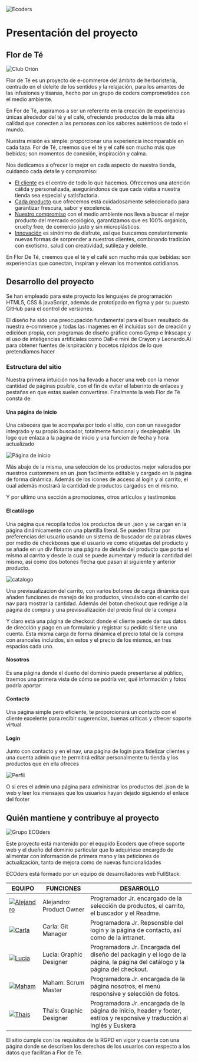 ![Ecoders](/img/logos/bannerEcoders.png)
<h1>Presentación del proyecto</h1>
<h2>Flor de Té</h2>

![Club Orión](/img/logos/logo_horizontal.svg)

<p>Flor de Té es un proyecto de e-commerce del ámbito de herboristería, centrado en el deleite de los sentidos y la relajación, para los amantes de las infusiones y tisanas, hecho por un grupo de coders comprometidos con el medio ambiente.</p>

<p>En For de Té, aspiramos a ser un referente en la creación de experiencias únicas alrededor del té y el café, ofreciendo productos de la más alta calidad que conecten a las personas con los sabores auténticos de todo el mundo.</p>

<p> Nuestra misión es simple: proporcionar una experiencia incomparable en cada taza. For de Té, creemos que el té y el café son mucho más que bebidas; son momentos de conexión, inspiración y calma. </p>

<p>Nos dedicamos a ofrecer lo mejor en cada aspecto de nuestra tienda, cuidando cada detalle y compromiso:</p>
    <ul>
        <li><ins>El cliente</ins> es el centro de todo lo que hacemos. Ofrecemos una atención cálida y personalizada, asegurándonos de que cada visita a nuestra tienda sea especial y satisfactoria. </li>
        <li><ins>Cada producto</ins> que ofrecemos está cuidadosamente seleccionado para garantizar frescura, sabor y excelencia.</li>
        <li><ins>Nuestro compromiso</ins> con el medio ambiente nos lleva a buscar el mejor producto del mercado ecológico, garantizamos que es 100% orgánico, cruelty free, de comercio justo y sin microplásticos.</li>
        <li><ins>Innovación</ins> es sinónimo de disfrute, así que buscamos constantemente nuevas formas de sorprender a nuestros clientes, combinando tradición con exotismo, salud con creatividad, sutileza y deleite.</li>
    </ul>

<p>En Flor De Té, creemos que el té y el café son mucho más que bebidas: son experiencias que conectan, inspiran y elevan los momentos cotidianos.</p>

<h2>Desarrollo del proyecto</h2>

<p>Se han empleado para este proyecto los lenguajes de programación HTML5, CSS & javaScript, además de prototipado en figma y por su puesto GitHub para el control de versiones.</p>

<p>El diseño ha sido una preocupación fundamental para el buen resultado de nuestra e-commerce y todas las imagenes en él incluidas son de creación y edicióon propia, con programas de diseño gráfico como Gymp e Inkscape y el uso de inteligencias artificiales como Dall-e mini de Crayon y Leonardo.Ai para obtener fuentes de isnpiración y bocetos rápidos de lo que pretendíamos hacer</p>

     
<h3>Estructura del sitio</h3>

<p>Nuestra primera intuición nos ha llevado a hacer una web con la menor cantidad de páginas posible, con el fin de evitar el laberinto de enlaces y pestañas en que estas suelen convertirse. Finalmente la web Flor de Té consta de:</p>

<h4>Una página de inicio</h4>

<p>Una cabecera que te acompaña por todo el sitio, con con un navegador integrado y su propio buscador, totalmente funcional y desplegable. Un logo que enlaza a la página de inicio y una funcion de fecha y hora actualizado</p>

![Página de inicio](img/screenShots/inicio.png)

<p>Más abajo de la misma, una selección de los productos mejor valorados por nuestros custommers en un .json facilmente editable y cargado en la página de forma dinámica. Además de los icones de acceso al login y al carrito, el cual además mostrará la cantidad de productos cargados en el mismo.</p>

<p>Y por ultimo una sección a promociones, otros artículos y testimonios</p>

<h4>El catálogo</h4>

<p>Una página que recopila todos los productos de un .json y se cargan en la página dinámicamente con una plantilla literal. Se pueden filtrar por preferencias del usuario usando un sistema de buscador de palabras claves por medio de checkboxes que el usuario ve como etiquetas del producto y se añade en un div flotante una página de detalle del producto que porta el mismo al carrito y desde la cual se puede aumentar y reducir la cantidad del mismo, así como dos botones flecha que pasan al siguiente y anterior producto.</p>

![catalogo](img/screenShots/catalogo.png)

<p>Una previsualizacion del carrito, con varios botones de carga dinámica que añaden funciones de manejo de los productos, vinculado con el carrito del nav para mostrar la cantidad. Además del boton checkout que redirige a la página de compra y una previsualización del precio final de la compra</p>

<p>Y claro está una página de checkout donde el cliente puede dar sus datos de dirección y pago en un formulario y registrar su pedido si tiene una cuenta. Esta misma carga de forma dinámica el precio total de la compra con aranceles incluidos, sin estos y el precio de los mismos, en tres espacios cada uno.</p>

<h4>Nosotros</h4>

<p>Es una página donde el dueño del dominio puede presentarse al público, traemos una primera vista de cómo se podría ver, qué información y fotos podría aportar</p>

<h4>Contacto</h4>

<p>Una página simple pero eficiente, te proporcionará un contacto con el cliente excelente para recibir sugerencias, buenas críticas y ofrecer soporte virtual</p>

<h4>Login</h4>

<p>Junto con contacto y en el nav, una página de login para fidelizar clientes y una cuenta admin que te permitirá editar personalmente tu tienda y los productos que en ella ofreces</p>

![Perfil](img/screenShots/Intranet.png)

<p>O si eres el admin una página para administrar los productos del .json de la web y leer los mensajes que los usuarios hayan dejado siguiendo el enlace del footer</p>
     
<h2>Quién mantiene y contribuye al proyecto</h2>

![Grupo ECOders](img/logos/reBanner.png)

<p>Este proyecto está mantenido por el equpido Ecoders que ofrece soporte web y el dueño del dominio particular que lo adquiriese encargdo de alimentar con información de primera mano y las peticiones de actualización, tanto de mejora como de nuevas funcionalidades</p>

<p>ECOders está formado por un equipo de desarrolladores web FullStack:</p> 


| EQUIPO | FUNCIONES | DESARROLLO |
|---------------------------------------|----------------------------------------|------------------------------|
| [![Alejandro](img/logos/Alejandro.png)](https://github.com/Varushet) | Alejandro: Product Owner | Programador Jr. encargado de la selección de productos, el carrito, el buscador y el Readme. |
| [![Carla](img/logos/Carla.png)](https://github.com/carlasiles1) | Carla: Git Manager | Programadora Jr. Repsonsble del login y la página de contacto, así como de la intranet. |
| [![Lucia](img/logos/Lucia.png)](https://github.com/luchamorro) | Lucia: Graphic Designer | Programadora Jr. Encargada del diseño del packagin y el logo de la página, la página del catálogo y la página del checkout.|
| [![Maham](img/logos/Maham.png)](https://github.com/mahamsajid55) | Maham: Scrum Master | Programadora Jr. encargada de la página nosotros, el menú responsive y selección de fotos.|
| [![Thais](img/logos/Thais.png)](https://github.com/intxaurtietadev) | Thais: Graphic Designer | Programadora Jr. encargada de la página de inicio, header y footer, estilos y responsive y traducción al Inglés y Euskera |

<p>El sitio cumple con los requisitos de la RGPD en vigor y cuenta con una página donde se describen los derechos de los usuarios con respecto a los datos que facilitan a Flor de Té.</p>
</body>
</html>
